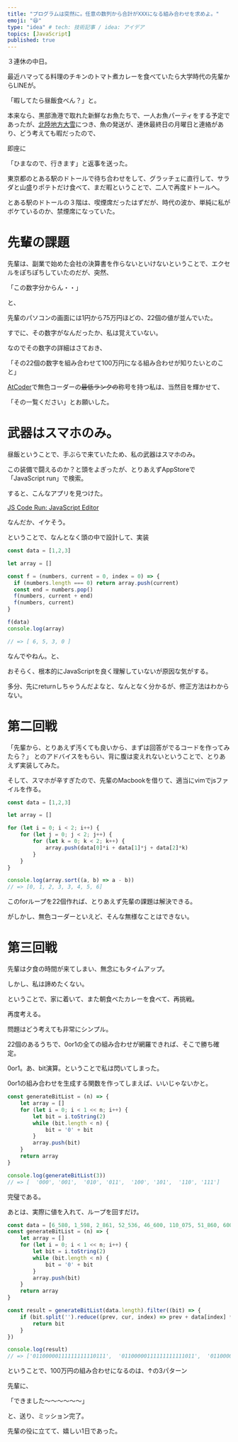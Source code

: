 ```yaml
---
title: "プログラムは突然に。任意の数列から合計がXXXになる組み合わせを求めよ。"
emoji: "😆"
type: "idea" # tech: 技術記事 / idea: アイデア
topics: [JavaScript]
published: true
---
```


３連休の中日。

最近ハマってる料理のチキンのトマト煮カレーを食べていたら大学時代の先輩からLINEが。

「暇してたら昼飯食べん？」と。

本来なら、黒部漁港で取れた新鮮なお魚たちで、一人お魚パーティをする予定であったが、[北陸地方大雪](https://www3.nhk.or.jp/news/html/20210108/k10012803051000.html)につき、魚の発送が、連休最終日の月曜日と連絡があり、どう考えても暇だったので、

即座に

「ひまなので、行きます」と返事を送った。

東京都のとある駅のドトールで待ち合わせをして、グラッチェに直行して、サラダと山盛りポテトだけ食べて、まだ暇ということで、二人で再度ドトールへ。

とある駅のドトールの３階は、喫煙席だったはずだが、時代の波か、単純に私がボケているのか、禁煙席になっていた。

# 先輩の課題

先輩は、副業で始めた会社の決算書を作らないといけないということで、エクセルをぽちぽちしていたのだが、突然、

「この数字分からん・・」

と、

先輩のパソコンの画面には1円から75万円ほどの、22個の値が並んでいた。

すでに、その数字がなんだったか、私は覚えていない。

なのでその数字の詳細はさておき、

「その22個の数字を組み合わせて100万円になる組み合わせが知りたいとのこと」

[AtCoder](http://atcoder.jp/)で無色コーダーの~~最低ランクの~~称号を持つ私は、当然目を輝かせて、

「その一覧ください」とお願いした。

# 武器はスマホのみ。

昼飯ということで、手ぶらで来ていたため、私の武器はスマホのみ。

この装備で闘えるのか？と頭をよぎったが、とりあえずAppStoreで「JavaScript run」で検索。

すると、こんなアプリを見つけた。

[JS Code Run: JavaScript Editor ](https://apps.apple.com/jp/app/js-code-run-javascript-editor/id1294015040)

なんだか、イケそう。

ということで、なんとなく頭の中で設計して、実装

```js
const data = [1,2,3]

let array = []

const f = (numbers, current = 0, index = 0) => {
  if (numbers.length === 0) return array.push(current)
  const end = numbers.pop()
  f(numbers, current + end)
  f(numbers, current)
}

f(data)
console.log(array)

// => [ 6, 5, 3, 0 ]
```

なんでやねん。と、

おそらく、根本的にJavaScriptを良く理解していないが原因な気がする。

多分、先にreturnしちゃうんだよなと、なんとなく分かるが、修正方法はわからない。

# 第二回戦

「先輩から、とりあえず汚くても良いから、まずは回答がでるコードを作ってみたら？」
とのアドバイスをもらい、背に腹は変えれないということで、とりあえず実装してみた。

そして、スマホが辛すぎたので、先輩のMacbookを借りて、適当にvimでjsファイルを作る。

```js
const data = [1,2,3]

let array = []

for (let i = 0; i < 2; i++) {
    for (let j = 0; j < 2; j++) {
        for (let k = 0; k < 2; k++) {
            array.push(data[0]*i + data[1]*j + data[2]*k)
        }
    }
}

console.log(array.sort((a, b) => a - b))
// => [0, 1, 2, 3, 3, 4, 5, 6]
```

このforループを22個作れば、とりあえず先輩の課題は解決できる。

がしかし、無色コーダーといえど、そんな無様なことはできない。

# 第三回戦

先輩は夕食の時間が来てしまい、無念にもタイムアップ。

しかし、私は諦めたくない。

ということで、家に着いて、また朝食べたカレーを食べて、再挑戦。

再度考える。

問題はどう考えても非常にシンプル。

22個のあるうちで、0or1の全ての組み合わせが網羅できれば、そこで勝ち確定。

0or1。あ、bit演算。ということで私は閃いてしまった。

0or1の組み合わせを生成する関数を作ってしまえば、いいじゃないかと。

```js
const generateBitList = (n) => {
    let array = []
    for (let i = 0; i < 1 << n; i++) {
        let bit = i.toString(2)
        while (bit.length < n) {
            bit = '0' + bit
        }
        array.push(bit)
    }
    return array
}

console.log(generateBitList(3))
// => [  '000', '001',  '010', '011',  '100', '101',  '110', '111']
```

完璧である。

あとは、実際に値を入れて、ループを回すだけ。

```js
const data = [6_580, 1_598, 2_861, 52_536, 46_600, 110_075, 51_860, 600, 4_950, 150_000, 5_258, 5_588, 16_522, 2_100, 4_950, 1, 8_580, 4_598, 4_950, 1_430, 1_430, 1_430, 785_184]
const generateBitList = (n) => {
    let array = []
    for (let i = 0; i < 1 << n; i++) {
        let bit = i.toString(2)
        while (bit.length < n) {
            bit = '0' + bit
        }
        array.push(bit)
    }
    return array
}

const result = generateBitList(data.length).filter((bit) => {
    if (bit.split('').reduce((prev, cur, index) => prev + data[index] * cur, 0) === 1_000_000) {
        return bit
    }
})

console.log(result)
// => ['01100000111111111110111',  '01100000111111111111011',  '01100000111111111111101']
```

ということで、100万円の組み合わせになるのは、↑の3パターン

先輩に、

「できました〜〜〜〜〜〜」

と、送り、ミッション完了。

先輩の役に立てて、嬉しい1日であった。